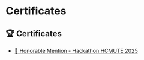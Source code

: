 # Certificates

## 🏆 Certificates

- [🏅 Honorable Mention - Hackathon HCMUTE 2025](https://github.com/andev03/certificates/blob/main/HonorableMention_Hackathon_HCMUTE_2025.png?raw=true)
